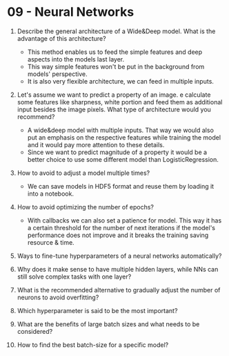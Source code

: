 # 09 - Neural Networks

1. Describe the general architecture of a Wide&Deep model. What is the advantage of this architecture?
   - This method enables us to feed the simple features and deep aspects into the models last layer.
   - This way simple features won't be put in the background from models' perspective.
   - It is also very flexible architecture, we can feed in multiple inputs.

2. Let's assume we want to predict a property of an image. e calculate some features like sharpness, white portion and feed them as additional input besides the image pixels. What type of architecture would you recommend?
   - A wide&deep model with multiple inputs. That way we would also put an emphasis on the respective features while training the model and it would pay more attention to these details.
   - Since we want to predict magnitude of a property it would be a better choice to use some different model than LogisticRegression.

3. How to avoid to adjust a model multiple times?
   - We can save models in HDF5 format and reuse them by loading it into a notebook.

4. How to avoid optimizing the number of epochs?
   - With callbacks we can also set a patience for model. This way it has a certain threshold for the number of next iterations if the model's performance does not improve and it breaks the training saving resource & time.

5. Ways to fine-tune hyperparameters of a neural networks automatically?

6. Why does it make sense to have multiple hidden layers, while NNs can still solve complex tasks with one layer?

7. What is the recommended alternative to gradually adjust the number of neurons to avoid overfitting?

8. Which hyperparameter is said to be the most important?

9. What are the benefits of large batch sizes and what needs to be considered?

10. How to find the best batch-size for a specific model?

